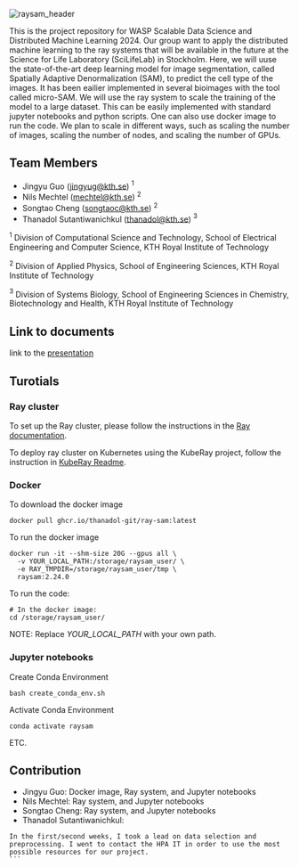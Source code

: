 ![raysam_header](https://github.com/user-attachments/assets/f22662d4-b2ac-446a-9142-7e0d15e8be97)

This is the project repository for WASP Scalable Data Science and Distributed Machine Learning 2024. Our group want to apply the distributed machine learning to the ray systems that will be available in the future at the Science for Life Laboratory (SciLifeLab) in Stockholm. Here, we will uuse the state-of-the-art deep learning model for image segmentation, called Spatially Adaptive Denormalization (SAM), to predict the cell type of the images. It has been eailier implemented in several bioimages with the tool called micro-SAM. We will use the ray system to scale the training of the model to a large dataset. This can be easily implemented with standard jupyter notebooks and python scripts. One can also use docker image to run the code. We plan to scale in different ways, such as scaling the number of images, scaling the number of nodes, and scaling the number of GPUs. 

## Team Members
- Jingyu Guo (jingyug@kth.se) $^{1}$
- Nils Mechtel (mechtel@kth.se) $^{2}$
- Songtao Cheng (songtaoc@kth.se) $^{2}$
- Thanadol Sutantiwanichkul (thanadol@kth.se) $^{3}$

$^{1}$ Division of Computational Science and Technology, School of Electrical Engineering and Computer Science, KTH Royal Institute of Technology

$^{2}$ Division of Applied Physics, School of Engineering Sciences, KTH Royal Institute of Technology

$^{3}$ Division of Systems Biology, School of Engineering Sciences in Chemistry, Biotechnology and Health, KTH Royal Institute of Technology

## Link to documents 
link to the [presentation](https://docs.google.com/presentation/d/1KyzPKBo25B9-GNr_semnD0oxbj-Y88YiK_fBCCQF9fQ/edit?usp=sharing)


## Turotials 

### Ray cluster
To set up the Ray cluster, please follow the instructions in the [Ray documentation](https://docs.ray.io/en/latest/cluster/getting-started.html). 

To deploy ray cluster on Kubernetes using the KubeRay project, follow the instruction in [KubeRay Readme](kuberay-cluster/).

### Docker 
To download the docker image
```
docker pull ghcr.io/thanadol-git/ray-sam:latest
```

To run the docker image
```
docker run -it --shm-size 20G --gpus all \
  -v YOUR_LOCAL_PATH:/storage/raysam_user/ \
  -e RAY_TMPDIR=/storage/raysam_user/tmp \
  raysam:2.24.0
```
To run the code:
```
# In the docker image:
cd /storage/raysam_user/
```

NOTE: Replace *YOUR_LOCAL_PATH* with your own path.

### Jupyter notebooks

Create Conda Environment
```
bash create_conda_env.sh
```

Activate Conda Environment
```
conda activate raysam
```

ETC. 

## Contribution 
- Jingyu Guo: Docker image, Ray system, and Jupyter notebooks
- Nils Mechtel: Ray system, and Jupyter notebooks
- Songtao Cheng: Ray system, and Jupyter notebooks
- Thanadol Sutantiwanichkul: 
`````````
In the first/second weeks, I took a lead on data selection and preprocessing. I went to contact the HPA IT in order to use the most possible resources for our project. 
```
